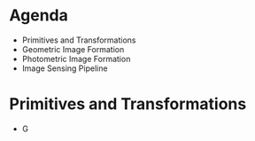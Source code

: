 # Agenda
- Primitives and Transformations
- Geometric Image Formation
- Photometric Image Formation
- Image Sensing Pipeline

# Primitives and Transformations
- G